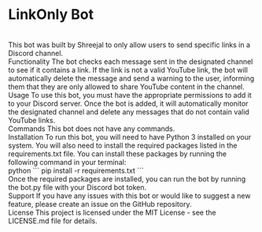 <H1>LinkOnly Bot</H1>
<br>
This bot was built by Shreejal to only allow users to send specific links in a Discord channel.
<br>
<h>Functionality</h>
The bot checks each message sent in the designated channel to see if it contains a link. If the link is not a valid YouTube link, the bot will automatically delete the message and send a warning to the user, informing them that they are only allowed to share YouTube content in the channel.
<br>
<h>Usage</h>
To use this bot, you must have the appropriate permissions to add it to your Discord server. Once the bot is added, it will automatically monitor the designated channel and delete any messages that do not contain valid YouTube links.
<br>
<h>Commands</h>
This bot does not have any commands.
<br>
<h>Installation</h>
To run this bot, you will need to have Python 3 installed on your system. You will also need to install the required packages listed in the requirements.txt file. You can install these packages by running the following command in your terminal:
<br>
<h>python</h>
```
pip install -r requirements.txt
```
<br>
Once the required packages are installed, you can run the bot by running the bot.py file with your Discord bot token.
<br>
<h>Support</h>
If you have any issues with this bot or would like to suggest a new feature, please create an issue on the GitHub repository.
<br>
<h>License</h>
This project is licensed under the MIT License - see the LICENSE.md file for details.




